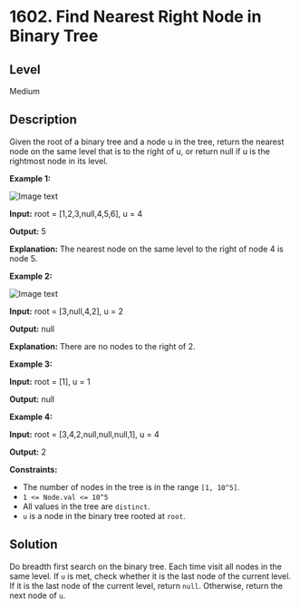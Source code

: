 # 1602. Find Nearest Right Node in Binary Tree
## Level
Medium

## Description
Given the root of a binary tree and a node u in the tree, return the nearest node on the same level that is to the right of u, or return null if u is the rightmost node in its level.

**Example 1:**

![Image text](https://assets.leetcode.com/uploads/2020/09/24/p3.png)

**Input:** root = [1,2,3,null,4,5,6], u = 4

**Output:** 5

**Explanation:** The nearest node on the same level to the right of node 4 is node 5.

**Example 2:**

![Image text](https://assets.leetcode.com/uploads/2020/09/23/p2.png)

**Input:** root = [3,null,4,2], u = 2

**Output:** null

**Explanation:** There are no nodes to the right of 2.

**Example 3:**

**Input:** root = [1], u = 1

**Output:** null

**Example 4:**

**Input:** root = [3,4,2,null,null,null,1], u = 4

**Output:** 2

**Constraints:**

* The number of nodes in the tree is in the range `[1, 10^5]`.
* `1 <= Node.val <= 10^5`
* All values in the tree are `distinct`.
* `u` is a node in the binary tree rooted at `root`.

## Solution
Do breadth first search on the binary tree. Each time visit all nodes in the same level. If `u` is met, check whether it is the last node of the current level. If it is the last node of the current level, return `null`. Otherwise, return the next node of `u`.
